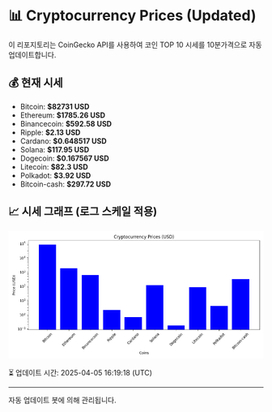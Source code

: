 
# 📊 Cryptocurrency Prices (Updated)

이 리포지토리는 CoinGecko API를 사용하여 코인 TOP 10 시세를 10분가격으로 자동 업데이트합니다.

## 💰 현재 시세
- Bitcoin: **$82731 USD**
- Ethereum: **$1785.26 USD**
- Binancecoin: **$592.58 USD**
- Ripple: **$2.13 USD**
- Cardano: **$0.648517 USD**
- Solana: **$117.95 USD**
- Dogecoin: **$0.167567 USD**
- Litecoin: **$82.3 USD**
- Polkadot: **$3.92 USD**
- Bitcoin-cash: **$297.72 USD**

## 📈 시세 그래프 (로그 스케일 적용)
![Crypto Prices](crypto_prices.png)

⏳ 업데이트 시간: 2025-04-05 16:19:18 (UTC)

---
자동 업데이트 봇에 의해 관리됩니다.
